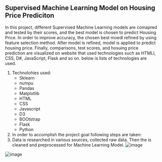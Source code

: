 ## Supervised Machine Learning Model on Housing Price Prediciton 

In this project, different Supervised Machine Learning models are comapred and tested by their scores, and the best model is chosen to predict Housing Price. In order to improve accuracy, the chosen best moedl refined by using feature selection method. After model is refined, model is applied to predict housing price. Finally, comparisons, test scores, and hosuing price prediction are visualized on website that used technologies such as HTMLl, CSS, D#, JavaScript, Flask and so on. below is lists of technologies are used.
1. Technolohies used: 
    * Sklearn
    * numpu
    * Pandas 
    * Matplotlib
    * HTML
    * CSS
    * Javascript
    * D3
    * BOOtstrap
    * Flask
    * Python
1. In order to accomplish the project goal following steps are taken:
  1. Data is researched in various sources, collected raw data. Then the is cleaned and preprocessed for Machine Learning Model.
![image](https://user-images.githubusercontent.com/67448948/134743092-8db31903-0fc5-44a2-8615-64dcf0df440f.png)


![image](https://user-images.githubusercontent.com/67448948/134741898-a367abd8-7098-4d68-a0ca-bf2f97487b6e.png)
